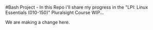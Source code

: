#Bash Project -
In this Repo i'll share my progress in the "LPI: Linux Essentials (010-150)" Pluralsight Course
WIP...

We are making a change here.
